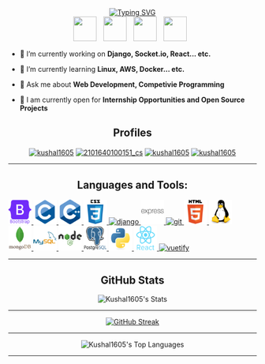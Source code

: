 <div>
    <div align="center">
        <a href="https://github.com/Kushal1605"><img src="https://readme-typing-svg.herokuapp.com?font=JetBrains+Mono&weight=700&size=25&pause=500&width=447&lines=Hi+%F0%9F%91%8B%2C+I'm+Kushal+Gupta%2C;A+Frontend+Developer%2C;A+Backend+Developer%2C;And++Tech+Enthusiast..." alt="Typing SVG"  height="70"/></a>
    </div>
    <div align="center">
    <a href="https://www.linkedin.com/in/kushal1605/"><img src="https://upload.wikimedia.org/wikipedia/commons/thumb/f/f8/LinkedIn_icon_circle.svg/1200px-LinkedIn_icon_circle.svg.png" width="47" height="50" style="margin-right: 10px;" /></a>
    <a href="mailto:kushalgupta1605@gmail.com"><img src="https://www.logo.wine/a/logo/Gmail/Gmail-Logo.wine.svg" width="47" height="50" style="margin-right: 10px;" /></a>
    <a href="https://t.me/kushal1605"><img src="https://i.pinimg.com/originals/31/2a/f9/312af9235aadad69655688eaee97eabf.png" width="47" height="50" style="margin-right: 10px;" /></a>
    <a href="https://instagram.com/_kushal.05_"><img src="https://upload.wikimedia.org/wikipedia/commons/thumb/e/e7/Instagram_logo_2016.svg/2048px-Instagram_logo_2016.svg.png" width="47" height="50" style="margin-right: 10px;" /></a>

</div>

- 🔭 I’m currently working on **Django, Socket.io, React... etc.**

- 🌱 I’m currently learning **Linux, AWS, Docker... etc.**

- 💬 Ask me about **Web Development, Competivie Programming**

- 🤝 I am currently open for **Internship Opportunities and Open Source Projects**

<h2 align="center">Profiles</h2>
<p align="center">
    <a href="https://www.codechef.com/users/kushal1605" target="blank"><img align="center" src="https://img.icons8.com/?size=100&id=LnZMjt9rZC3d&format=png&color=000000" alt="kushal1605" height="50" width="47" /></a>
    <a href="https://www.hackerrank.com/2101640100151_cs" target="blank"><img align="center" src="https://raw.githubusercontent.com/rahuldkjain/github-profile-readme-generator/master/src/images/icons/Social/hackerrank.svg" alt="2101640100151_cs" height="50" width="47" /></a>
    <a href="https://codeforces.com/profile/kushal1605" target="blank"><img align="center" src="https://raw.githubusercontent.com/rahuldkjain/github-profile-readme-generator/master/src/images/icons/Social/codeforces.svg" alt="kushal1605" height="50" width="47" /></a>
    <a href="https://www.leetcode.com/kushal1605" target="blank"><img align="center" src="https://raw.githubusercontent.com/rahuldkjain/github-profile-readme-generator/master/src/images/icons/Social/leet-code.svg" alt="kushal1605" height="50" width="47" /></a>
</p>
<hr>
<h2 align="center">Languages and Tools:</h2>
<p align="left"> <a href="https://getbootstrap.com" target="_blank" rel="noreferrer"> <img src="https://raw.githubusercontent.com/devicons/devicon/master/icons/bootstrap/bootstrap-plain-wordmark.svg" alt="bootstrap" width="47" height="50"/> </a> <a href="https://www.cprogramming.com/" target="_blank" rel="noreferrer"> <img src="https://raw.githubusercontent.com/devicons/devicon/master/icons/c/c-original.svg" alt="c" width="47" height="50"/> </a> <a href="https://www.w3schools.com/cpp/" target="_blank" rel="noreferrer"> <img src="https://raw.githubusercontent.com/devicons/devicon/master/icons/cplusplus/cplusplus-original.svg" alt="cplusplus" width="47" height="50"/> </a> <a href="https://www.w3schools.com/css/" target="_blank" rel="noreferrer"> <img src="https://raw.githubusercontent.com/devicons/devicon/master/icons/css3/css3-original-wordmark.svg" alt="css3" width="47" height="50"/> </a> <a href="https://www.djangoproject.com/" target="_blank" rel="noreferrer"> <img src="https://cdn.worldvectorlogo.com/logos/django.svg" alt="django" width="47" height="50"/> </a> <a href="https://expressjs.com" target="_blank" rel="noreferrer"> <img src="https://raw.githubusercontent.com/devicons/devicon/master/icons/express/express-original-wordmark.svg" alt="express" width="47" height="50"/> </a> <a href="https://git-scm.com/" target="_blank" rel="noreferrer"> <img src="https://www.vectorlogo.zone/logos/git-scm/git-scm-icon.svg" alt="git" width="47" height="50"/> </a> <a href="https://www.w3.org/html/" target="_blank" rel="noreferrer"> <img src="https://raw.githubusercontent.com/devicons/devicon/master/icons/html5/html5-original-wordmark.svg" alt="html5" width="47" height="50"/> </a> <a href="https://www.linux.org/" target="_blank" rel="noreferrer"> <img src="https://raw.githubusercontent.com/devicons/devicon/master/icons/linux/linux-original.svg" alt="linux" width="47" height="50"/> </a> <a href="https://www.mongodb.com/" target="_blank" rel="noreferrer"> <img src="https://raw.githubusercontent.com/devicons/devicon/master/icons/mongodb/mongodb-original-wordmark.svg" alt="mongodb" width="47" height="50"/> </a> <a href="https://www.mysql.com/" target="_blank" rel="noreferrer"> <img src="https://raw.githubusercontent.com/devicons/devicon/master/icons/mysql/mysql-original-wordmark.svg" alt="mysql" width="47" height="50"/> </a> <a href="https://nodejs.org" target="_blank" rel="noreferrer"> <img src="https://raw.githubusercontent.com/devicons/devicon/master/icons/nodejs/nodejs-original-wordmark.svg" alt="nodejs" width="47" height="50"/> </a> <a href="https://www.postgresql.org" target="_blank" rel="noreferrer"> <img src="https://raw.githubusercontent.com/devicons/devicon/master/icons/postgresql/postgresql-original-wordmark.svg" alt="postgresql" width="47" height="50"/> </a> <a href="https://www.python.org" target="_blank" rel="noreferrer"> <img src="https://raw.githubusercontent.com/devicons/devicon/master/icons/python/python-original.svg" alt="python" width="47" height="50"/> </a> <a href="https://reactjs.org/" target="_blank" rel="noreferrer"> <img src="https://raw.githubusercontent.com/devicons/devicon/master/icons/react/react-original-wordmark.svg" alt="react" width="47" height="50"/> </a> <a href="https://vuetifyjs.com/en/" target="_blank" rel="noreferrer"> <img src="https://bestofjs.org/logos/vuetify.svg" alt="vuetify" width="47" height="50"/> </a> </p>

<hr>
<div align="center"><h2><b>GitHub Stats</b></h2></div>
<div align="center">

![Kushal1605's Stats](https://github-readme-stats.vercel.app/api?username=kushal1605&theme=dark&show_icons=true&hide_border=false&count_private=true)

<hr>

[![GitHub Streak](http://github-readme-streak-stats.herokuapp.com?user=Kushal1605&theme=dark)](https://git.io/streak-stats)

<hr>

 ![Kushal1605's Top Languages](https://github-readme-stats.vercel.app/api/top-langs/?username=Kushal1605&theme=dark&show_icons=true&hide_border=false&layout=compact)

<hr>
</div>
